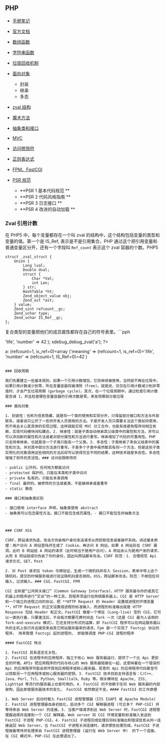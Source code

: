 ## PHP

- [手册笔记](https://github.com/xianyunyh/studynotes/tree/Master/PHP/PHP%E6%89%8B%E5%86%8C%E7%AC%94%E8%AE%B0)
- [官方文档](HTTP://php.net/Manual/zh/langref.php)
- [数组函数]()
- [字符串函数]()
- [垃圾回收机制]()
- [面向对象]()

  - 封装
  - 继承
  - 多态
- [zval 结构]()
- [魔术方法]()
- [抽象类和接口]()
- [MVC]()
- [访问修饰符]()
- [正则表达式]()
- [FPM、FastCGI]()
- [PSR 规范](https://github.com/PizzaLiu/PHP-Fig)
  - **PSR 1 基本代码规范 **
  - **PSR 2 代码风格指南 **
  - **PSR 3 日志接口 **
  - **PSR 4 改进的自动加载 **

### Zval 引用计数

在 PHP5 中，每个变量都存在一个叫 zval 的结构中，这个结构包括变量的类型和变量的值。第一个是 IS_Ref, 表示是不是引用集合，PHP 通过这个把引用变量和普通变量区分开，还有一个字段叫 `Ref_count` 表示这个 zval 容器的个数。PHP5

```c_CPP
struct _zval_struct {
    Union {
        Long lval;
        Double dval;
        struct {
            Char *Val;
            int Len;
        } str;
        HashTable *ht;
        Zend_object_value obj;
        Zend_ast *ast;
    } value;
    Zend_uint refcount__gc;
    Zend_uchar type;
    Zend_uchar IS_Ref__gc;
};
```

复合类型的变量把他们的成员属性都存在自己的符号表里。```pph
<?php
$a = array('meaning' => 'life', 'number' => 42 );
xdebug_debug_zval('a');
?>
a: (refcount=1, is_ref=0)=array ('meaning' => (refcount=1, is_ref=0)='life',
   'number' => (refcount=1, IS_Ref=0)=42
)
```

### 回收周期

我们先要建立一些基本规则，如果一个引用计数增加，它将继续被使用，当然就不再在垃圾中。如果引用计数减少到零，所在变量容器将被清除（free)。就是说，仅仅在引用计数减少到非零值时，才会产生垃圾周期（garbage cycle)。其次，在一个垃圾周期中，通过检查引用计数是否减 1，并且检查哪些变量容器的引用次数是零，来发现哪部分是垃圾

### 面向对象

1. 封装性：也称为信息隐藏，就是将一个类的使用和实现分开，只保留部分接口和方法与外部联系，或者说只公开了一些供开发人员使用的方法。于是开发人员只需要关注这个类如何使用，而不用去关心其具体的实现过程，这样就能实现 MVC 分工合作，也能有效避免程序间相互依赖，实现代码模块间松藕合。2. 继承性：就是子类自动继承其父级类中的属性和方法，并可以可以添加新的属性和方法或者对部分属性和方法进行重写。继承增加了代码的可重用性。PHP 只支持单继承，也就是说一个子类只能有一个父类。3. 多态性：子类继承了来自父级类中的属性和方法，并对其中部分方法进行重写。于是多个子类中虽然都具有同一个方法，但是这些子类实例化的对象调用这些相同的方法后却可以获得完全不同的结果，这种技术就是多态性。多态性增强了软件的灵活性。### 访问权限修饰符 

- public 公开的。任何地方都能访问
- protected 保护的、只能在本类和子类中访问
- private 私有的。只能在本类调用
- final 最终的。被修饰的方法或者类，不能被继承或者重写
- static 静态

### 接口和抽象类区别

- 接口使用 interface 声明，抽象类使用 abstract
- 抽象类可以包含属性方法。接口不能包含成员属性、- 接口不能包含非抽象方法



### CSRF XSS

CSRF，跨站请求伪造，攻击方伪装用户身份发送请求从而窃取信息或者破坏系统。讲述基本原理：用户访问 A 网站登陆并生成了 Cookie，再访问 B 网站，如果 A 网站存在 CSRF 漏洞，此时 B 网站给 A 网站的请求（此时相当于是用户访问），A 网站会认为是用户发的请求，从而 B 网站就成功伪装了你的身份，因此叫跨站脚本攻击。CSRF 防范：1. 合理规范 Api 请求方式，GET，Post

2. 对 Post 请求加 token 令牌验证，生成一个随机码并存入 Session，表单中带上这个随机码，提交的时候服务端进行验证随机码是否相同。XSS，跨站脚本攻击。防范：不相信任何输入，过滤输入。### CGI、FastCGI、FPM

CGI 全称是“公共网关接口”（Common Gateway Interface)，HTTP 服务器与你的或其它机器上的程序进行“交谈”的一种工具，其程序须运行在网络服务器上。CGI 是 HTTP Server 和一个独立的进程之间的协议，把 **HTTP Request 的 Header 设置成进程的环境变量 **，HTTP Request 的正文设置成进程的标准输入，而进程的标准输出就是 HTTP Response 包括 Header 和正文。FastCGI 像是一个常驻 (Long-live) 型的 CGI，它可以一直执行着，只要激活后，不会每次都要花费时间去 fork 一次（这是 CGI 最为人诟病的 fork-and-execute 模式）。它还支持分布式的运算，即 FastCGI 程序可以在网站服务器以外的主机上执行并且接受来自其它网站服务器来的请求。Fpm 是一个实现了 Fastcgi 协议的程序， 用来管理 Fastcgi 起的进程的， 即能够调度 PHP-CGI 进程的程序 

#### FastCGI 特点

1. FastCGI 具有语言无关性。
2. FastCGI 在进程中的应用程序，独立于核心 Web 服务器运行，提供了一个比 Api 更安全的环境。APIs 把应用程序的代码与核心的 Web 服务器链接在一起，这意味着在一个错误的 Api 的应用程序可能会损坏其他应用程序或核心服务器。恶意的 Api 的应用程序代码甚至可以窃取另一个应用程序或核心服务器的密钥。3. FastCGI 技术目前支持语言有：C/C++、Java、Perl、Tcl、Python、Smalltalk、Ruby 等。相关模块在 Apache, ISS, Lighttpd 等流行的服务器上也是可用的。4. FastCGI 的不依赖于任何 Web 服务器的内部架构，因此即使服务器技术的变化， FastCGI 依然稳定不变。#### FastCGI 的工作原理

1. Web Server 启动时载入 FastCGI 进程管理器（IIS ISAPI 或 Apache Module)
2. FastCGI 进程管理器自身初始化，启动多个 CGI 解释器进程 (可见多个 PHP-CGI) 并等待来自 Web Server 的连接。3. 当客户端请求到达 Web Server 时，FastCGI 进程管理器选择并连接到一个 CGI 解释器。Web server 将 CGI 环境变量和标准输入发送到 FastCGI 子进程 PHP-CGI。4. FastCGI 子进程完成处理后将标准输出和错误信息从同一连接返回 Web Server。当 FastCGI 子进程关闭连接时，请求便告处理完成。FastCGI 子进程接着等待并处理来自 FastCGI 进程管理器 (运行在 Web Server 中） 的下一个连接。在 CGI 模式中，PHP-CGI 在此便退出了。
